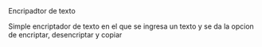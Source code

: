 <head>Encripadtor de texto</head>

<p>Simple encriptador de texto en el que se ingresa un 
texto y se da la opcion de encriptar, desencriptar y copiar </p>
